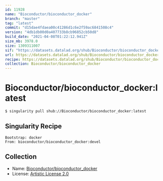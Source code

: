 ```yaml
---
id: 11928
name: "Bioconductor/bioconductor_docker"
branch: "master"
tag: "latest"
commit: "d15dae4fdaea00c41286d1c6e2f59ac6841508c4"
version: "4db1db00d0a407733b8cb96852cb50d8"
build_date: "2021-04-08T01:22:12.941Z"
size_mb: 3978.0
size: 1309311007
sif: "https://datasets.datalad.org/shub/Bioconductor/bioconductor_docker/latest/2021-04-08-d15dae4f-4db1db00/4db1db00d0a407733b8cb96852cb50d8.sif"
url: https://datasets.datalad.org/shub/Bioconductor/bioconductor_docker/latest/2021-04-08-d15dae4f-4db1db00/
recipe: https://datasets.datalad.org/shub/Bioconductor/bioconductor_docker/latest/2021-04-08-d15dae4f-4db1db00/Singularity
collection: Bioconductor/bioconductor_docker
---
```


# Bioconductor/bioconductor_docker:latest

```bash
$ singularity pull shub://Bioconductor/bioconductor_docker:latest
```

## Singularity Recipe

```singularity
Bootstrap: docker
From: bioconductor/bioconductor_docker:devel
```

## Collection

 - Name: [Bioconductor/bioconductor_docker](https://github.com/Bioconductor/bioconductor_docker)
 - License: [Artistic License 2.0](https://api.github.com/licenses/artistic-2.0)

